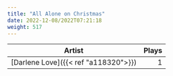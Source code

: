 ```yaml
---
title: "All Alone on Christmas"
date: 2022-12-08/2022T07:21:18
weight: 517
---
```




 Artist | Plays 
----- | -----:
[Darlene Love]({{< ref "a118320">}}) | 1
